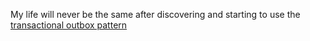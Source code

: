 My life will never be the same after discovering and starting to use the [transactional outbox pattern](https://microservices.io/patterns/data/transactional-outbox.html)
